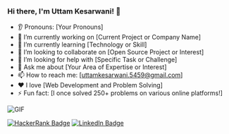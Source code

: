 ### Hi there, I'm Uttam Kesarwani! 👋

* 👂 Pronouns: [Your Pronouns]
* 🔭 I’m currently working on [Current Project or Company Name]
* 🌱 I’m currently learning [Technology or Skill]
* 🤝 I’m looking to collaborate on [Open Source Project or Interest]
* 🤔 I’m looking for help with [Specific Task or Challenge]
* 💬 Ask me about [Your Area of Expertise or Interest]
* 📫 How to reach me: [uttamkesarwani.5459@gmail.com]
* ❤️ I love [Web Development and Problem Solving]
* ⚡ Fun fact: [I once solved 250+ problems on various online platforms!]

![GIF](relative-path-to-your-gif.gif)

[![HackerRank Badge](https://img.shields.io/badge/HackerRank-5%20Stars-brightgreen)](https://www.hackerrank.com/uttam333)
[![LinkedIn Badge](https://img.shields.io/badge/LinkedIn-Connect-blue)](https://www.linkedin.com/in/uttam333)
